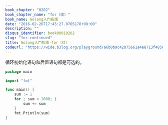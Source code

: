 ```yaml
---
book_chapter: "0202"
book_chapter_name: "for（续）"
book_name: Golang入门指南
date: "2016-02-26T17:45:27.0705178+08:00"
description: ""
disqus_identifier: book00010202
slug: "for-continued"
title: Golang入门指南-for（续）
codeurl: "https://wide.b3log.org/playground/a6b0b9c42075661a4e8713f48585daa2.go"
---
```



循环初始化语句和后置语句都是可选的。

```Go
package main

import "fmt"

func main() {
	sum := 1
	for ; sum < 1000; {
		sum += sum
	}
	fmt.Println(sum)
}

```

